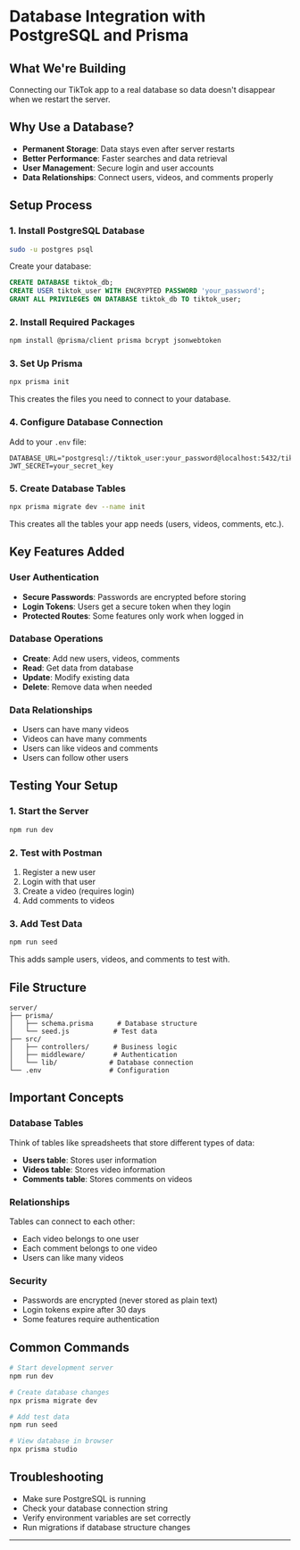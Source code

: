 # Database Integration with PostgreSQL and Prisma

## What We're Building
Connecting our TikTok app to a real database so data doesn't disappear when we restart the server.

## Why Use a Database?
- **Permanent Storage**: Data stays even after server restarts
- **Better Performance**: Faster searches and data retrieval
- **User Management**: Secure login and user accounts
- **Data Relationships**: Connect users, videos, and comments properly

## Setup Process

### 1. Install PostgreSQL Database
```bash
sudo -u postgres psql
```

Create your database:
```sql
CREATE DATABASE tiktok_db;
CREATE USER tiktok_user WITH ENCRYPTED PASSWORD 'your_password';
GRANT ALL PRIVILEGES ON DATABASE tiktok_db TO tiktok_user;
```

### 2. Install Required Packages
```bash
npm install @prisma/client prisma bcrypt jsonwebtoken
```

### 3. Set Up Prisma
```bash
npx prisma init
```

This creates the files you need to connect to your database.

### 4. Configure Database Connection
Add to your `.env` file:
```
DATABASE_URL="postgresql://tiktok_user:your_password@localhost:5432/tiktok_db"
JWT_SECRET=your_secret_key
```

### 5. Create Database Tables
```bash
npx prisma migrate dev --name init
```

This creates all the tables your app needs (users, videos, comments, etc.).

## Key Features Added

### User Authentication
- **Secure Passwords**: Passwords are encrypted before storing
- **Login Tokens**: Users get a secure token when they login
- **Protected Routes**: Some features only work when logged in

### Database Operations
- **Create**: Add new users, videos, comments
- **Read**: Get data from database
- **Update**: Modify existing data
- **Delete**: Remove data when needed

### Data Relationships
- Users can have many videos
- Videos can have many comments
- Users can like videos and comments
- Users can follow other users

## Testing Your Setup

### 1. Start the Server
```bash
npm run dev
```

### 2. Test with Postman
1. Register a new user
2. Login with that user
3. Create a video (requires login)
4. Add comments to videos

### 3. Add Test Data
```bash
npm run seed
```

This adds sample users, videos, and comments to test with.

## File Structure
```
server/
├── prisma/
│   ├── schema.prisma      # Database structure
│   └── seed.js           # Test data
├── src/
│   ├── controllers/      # Business logic
│   ├── middleware/       # Authentication
│   └── lib/             # Database connection
└── .env                 # Configuration
```

## Important Concepts

### Database Tables
Think of tables like spreadsheets that store different types of data:
- **Users table**: Stores user information
- **Videos table**: Stores video information
- **Comments table**: Stores comments on videos

### Relationships
Tables can connect to each other:
- Each video belongs to one user
- Each comment belongs to one video
- Users can like many videos

### Security
- Passwords are encrypted (never stored as plain text)
- Login tokens expire after 30 days
- Some features require authentication

## Common Commands
```bash
# Start development server
npm run dev

# Create database changes
npx prisma migrate dev

# Add test data
npm run seed

# View database in browser
npx prisma studio
```

## Troubleshooting
- Make sure PostgreSQL is running
- Check your database connection string
- Verify environment variables are set correctly
- Run migrations if database structure changes

---
